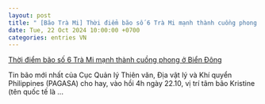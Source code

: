 ```yaml
---
layout: post
title: " [Bão Trà Mi] Thời điểm bão số 6 Trà Mi mạnh thành cuồng phong ở Biển Đông"
date: Tue, 22 Oct 2024 10:00:00 +0700
categories: entries VN
---
```

[Thời điểm bão số 6 Trà Mi mạnh thành cuồng phong ở Biển Đông](https://laodong.vn/the-gioi/thoi-diem-bao-so-6-tra-mi-manh-thanh-cuong-phong-o-bien-dong-1410862.ldo)

Tin bão mới nhất của Cục Quản lý Thiên văn, Địa vật lý và Khí quyển Philippines (PAGASA) cho hay, vào hồi 4h ngày 22.10, vị trí tâm bão Kristine (tên quốc tế là ...

